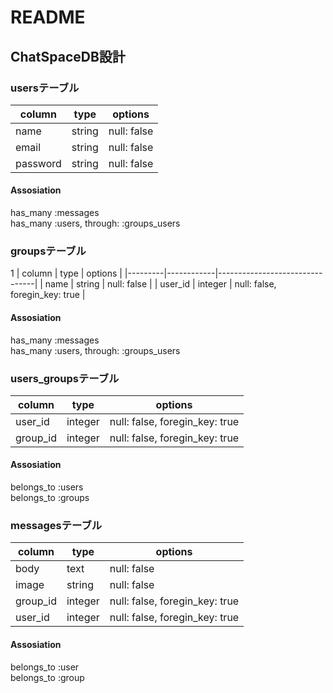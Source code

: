 # README

## ChatSpaceDB設計

### usersテーブル

| column   | type   | options     |
|----------|--------|-------------|
| name     | string | null: false |
| email    | string | null: false |
| password | string | null: false |

#### Assosiation
has_many :messages  
has_many :users, through: :groups_users


### groupsテーブル
1
| column  | type       | options                        |
|---------|------------|--------------------------------|
| name    | string     | null: false                    |
| user_id | integer    | null: false, foregin_key: true |

#### Assosiation
has_many :messages  
has_many :users, through: :groups_users


### users_groupsテーブル

| column   | type       | options                        |
|----------|------------|--------------------------------|
| user_id  | integer    | null: false, foregin_key: true |
| group_id | integer    | null: false, foregin_key: true |

#### Assosiation
belongs_to :users  
belongs_to :groups


### messagesテーブル

| column   | type       | options                        |
|----------|------------|--------------------------------|
| body     | text       | null: false                    |
| image    | string     | null: false                    |
| group_id | integer    | null: false, foregin_key: true |
| user_id  | integer    | null: false, foregin_key: true |

#### Assosiation
belongs_to :user  
belongs_to :group
